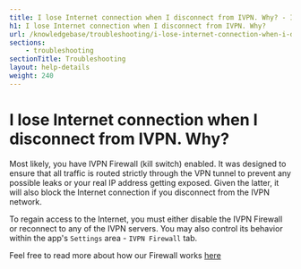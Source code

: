 ```yaml
---
title: I lose Internet connection when I disconnect from IVPN. Why? - IVPN Help
h1: I lose Internet connection when I disconnect from IVPN. Why?
url: /knowledgebase/troubleshooting/i-lose-internet-connection-when-i-disconnect-from-ivpn-why/
sections:
    - troubleshooting
sectionTitle: Troubleshooting
layout: help-details
weight: 240
---
```

# I lose Internet connection when I disconnect from IVPN. Why?

Most likely, you have IVPN Firewall (kill switch) enabled. It was designed to ensure that all traffic is routed strictly through the VPN tunnel to prevent any possible leaks or your real IP address getting exposed. Given the latter, it will also block the Internet connection if you disconnect from the IVPN network.

To regain access to the Internet, you must either disable the IVPN Firewall or reconnect to any of the IVPN servers. You may also control its behavior within the app's `Settings` area - `IVPN Firewall` tab.

Feel free to read more about how our Firewall works [here](/knowledgebase/general/do-you-offer-a-kill-switch-or-vpn-firewall/)
